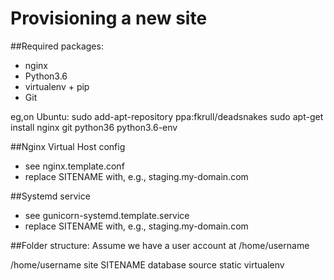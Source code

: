 Provisioning a new site
=======================

##Required packages:
* nginx
* Python3.6
* virtualenv + pip
* Git

eg,on Ubuntu:
	sudo add-apt-repository ppa:fkrull/deadsnakes
	sudo apt-get install nginx git python36 python3.6-env

##Nginx Virtual Host config

* see nginx.template.conf
* replace SITENAME with, e.g., staging.my-domain.com

##Systemd service

* see gunicorn-systemd.template.service
* replace SITENAME with, e.g., staging.my-domain.com

##Folder structure:
Assume we have a user account at /home/username

/home/username
	site
		SITENAME
			database
			source
			static
			virtualenv

